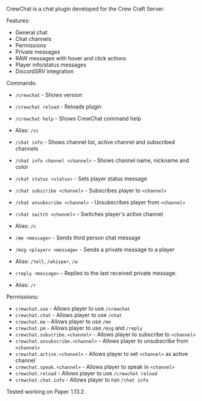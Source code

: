 CrewChat is a chat plugin developed for the Crew Craft Server.

Features:
 - General chat
 - Chat channels
 - Permissions
 - Private messages
 - RAW messages with hover and click actions
 - Player info/status messages
 - DiscordSRV integration

Commands:
 - `/crewchat` - Shows version
 - `/crewchat reload` - Reloads plugin
 - `/crewchat help` - Shows CrewChat command help
 - Alias: `/cc`
 
 - `/chat info` - Shows channel list, active channel and subscribed channels
 - `/chat info channel <channel>` - Shows channel name, nickname and color
 - `/chat status <status>` - Sets player status message
 - `/chat subscribe <channel>` - Subscribes player to `<channel>`
 - `/chat unsubscribe <channel>` - Unsubscribes player from `<channel>`
 - `/chat switch <channel>` - Switches player's active channel
 - Alias: `/c`
 
 - `/me <message>` - Sends third person chat message
 
 - `/msg <player> <message>` - Sends a private message to a player
 - Alias: `/tell`, `/whisper`, `/w`
 
 - `/reply <message>` - Replies to the last received private message.
 - Alias: `/r`
 
Permissions:
 - `crewchat.use` - Allows player to use `/crewchat`
 - `crewchat.chat` - Allows player to use `/chat`
 - `crewchat.me` - Allows player to use `/me`
 - `crewchat.pm` - Allows player to use `/msg` and `/reply`
 - `crewchat.subscribe.<channel>` - Allows player to subscribe to `<channel>`
 - `crewchat.unsubscribe.<channel>` - Allows player to unsubscribe from `<channel>`
 - `crewchat.active.<channel>` - Allows player to set `<channel>` as active channel
 - `crewchat.speak.<channel>` - Allows player to speak in `<channel>`
 - `crewchat.reload` - Allows player to use `/crewchat reload`
 - `crewchat.chat.info` -  Allows player to run `/chat info`
 
Tested working on Paper 1.13.2.